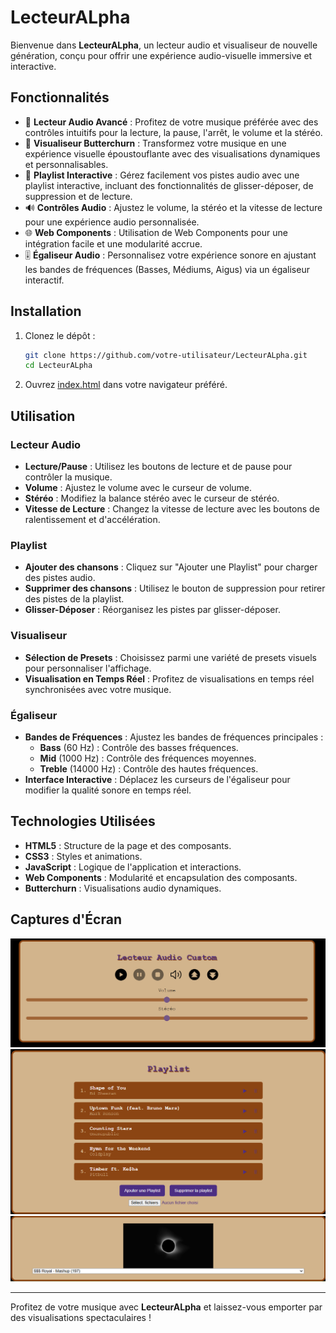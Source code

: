 # LecteurALpha

Bienvenue dans **LecteurALpha**, un lecteur audio et visualiseur de nouvelle génération, conçu pour offrir une expérience audio-visuelle immersive et interactive.

## Fonctionnalités

- 🎵 **Lecteur Audio Avancé** : Profitez de votre musique préférée avec des contrôles intuitifs pour la lecture, la pause, l'arrêt, le volume et la stéréo.
- 🎨 **Visualiseur Butterchurn** : Transformez votre musique en une expérience visuelle époustouflante avec des visualisations dynamiques et personnalisables.
- 📜 **Playlist Interactive** : Gérez facilement vos pistes audio avec une playlist interactive, incluant des fonctionnalités de glisser-déposer, de suppression et de lecture.
- 🔊 **Contrôles Audio** : Ajustez le volume, la stéréo et la vitesse de lecture pour une expérience audio personnalisée.
- 🌐 **Web Components** : Utilisation de Web Components pour une intégration facile et une modularité accrue.
- 🎚️ **Égaliseur Audio** : Personnalisez votre expérience sonore en ajustant les bandes de fréquences (Basses, Médiums, Aigus) via un égaliseur interactif.

## Installation

1. Clonez le dépôt :

   ```bash
   git clone https://github.com/votre-utilisateur/LecteurALpha.git
   cd LecteurALpha
   ```

2. Ouvrez [index.html](http://_vscodecontentref_/0) dans votre navigateur préféré.

## Utilisation

### Lecteur Audio

- **Lecture/Pause** : Utilisez les boutons de lecture et de pause pour contrôler la musique.
- **Volume** : Ajustez le volume avec le curseur de volume.
- **Stéréo** : Modifiez la balance stéréo avec le curseur de stéréo.
- **Vitesse de Lecture** : Changez la vitesse de lecture avec les boutons de ralentissement et d'accélération.

### Playlist

- **Ajouter des chansons** : Cliquez sur "Ajouter une Playlist" pour charger des pistes audio.
- **Supprimer des chansons** : Utilisez le bouton de suppression pour retirer des pistes de la playlist.
- **Glisser-Déposer** : Réorganisez les pistes par glisser-déposer.

### Visualiseur

- **Sélection de Presets** : Choisissez parmi une variété de presets visuels pour personnaliser l'affichage.
- **Visualisation en Temps Réel** : Profitez de visualisations en temps réel synchronisées avec votre musique.

### Égaliseur

- **Bandes de Fréquences** : Ajustez les bandes de fréquences principales :
  - **Bass** (60 Hz) : Contrôle des basses fréquences.
  - **Mid** (1000 Hz) : Contrôle des fréquences moyennes.
  - **Treble** (14000 Hz) : Contrôle des hautes fréquences.
- **Interface Interactive** : Déplacez les curseurs de l'égaliseur pour modifier la qualité sonore en temps réel.

## Technologies Utilisées

- **HTML5** : Structure de la page et des composants.
- **CSS3** : Styles et animations.
- **JavaScript** : Logique de l'application et interactions.
- **Web Components** : Modularité et encapsulation des composants.
- **Butterchurn** : Visualisations audio dynamiques.

## Captures d'Écran

![Lecteur Audio](image.png)
![Playlist](image-1.png)
![Visualiseur](image-2.png)

---

Profitez de votre musique avec **LecteurALpha** et laissez-vous emporter par des visualisations spectaculaires !
